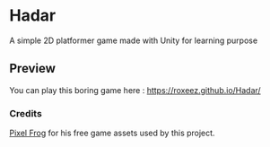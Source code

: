 # Hadar
A simple 2D platformer game made with Unity for learning purpose

## Preview
You can play this boring game here : https://roxeez.github.io/Hadar/

### Credits
[Pixel Frog](https://pixelfrog-assets.itch.io/) for his free game assets used by this project.
